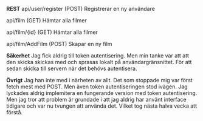 **REST**
api/user/register (POST)
Registrerar en ny användare

api/film (GET)
Hämtar alla filmer

api/film/{id} (GET)
Hämtar alla filmer

api/film/AddFilm (POST)
Skapar en ny film

**Säkerhet**
Jag fick aldrig till token autentisering. Men min tanke var att att den skicka skickas med och sprasas lokalt på användargränsnittet. För att sedan skicka till servern när det behövs autentisera. 


**Övrigt**
Jag han inte med i närheten av allt. Det som stoppade mig var först fetch mest med POST. Men även token autentiseringen stod ivägen. Jag lyckades aldrig implemitera en fungerande version med token autentisering. Men jag tror att problem är grundade i att jag aldrig har använt interface tidigare och var nu tvungen att använda det. Vilket tog nästa halva vecka att förstå.